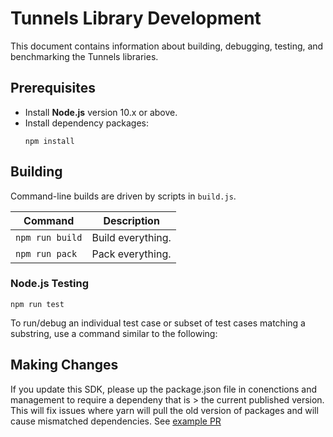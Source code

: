 # Tunnels Library Development
This document contains information about building, debugging, testing,
and benchmarking the Tunnels libraries.

## Prerequisites
 - Install **Node.js** version 10.x or above.
 - Install dependency packages:
   ```
   npm install
   ```

## Building
Command-line builds are driven by scripts in `build.js`.

| Command         | Description                     |
| --------------- | ------------------------------- |
| `npm run build` | Build everything.               |
| `npm run pack`  | Pack everything.                |

### Node.js Testing
```
npm run test
```
To run/debug an individual test case or subset of test cases matching a
substring, use a command similar to the following:

## Making Changes
If you update this SDK, please up the package.json file in conenctions and management to require a dependeny that is > the current published version. This will fix issues where yarn will pull the old version of packages and will cause mismatched dependencies. See [example PR](https://github.com/microsoft/dev-tunnels/pull/358)